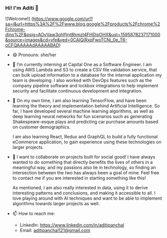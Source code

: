 ### Hi! I'm Aditi 👋

<!--
**aditipanchal121/aditipanchal121** is a ✨ _special_ ✨ repository because its `README.md` (this file) appears on your GitHub profile.
-->

![Welcome!] (https://www.google.com/url?sa=i&url=https%3A%2F%2Fwww.blog.google%2Fproducts%2Fchrome%2Fchrome-dino%2F&psig=AOvVaw3ohIfjnt8hmzt4FHDisOHX&ust=1595878237171000&source=images&cd=vfe&ved=0CAIQjRxqFwoTCNi_0e_T6-oCFQAAAAAdAAAAABAD)

- 😄 Pronouns: she/her

- 🔭 I’m currently interning at Capital One as a Software Engineer. I am using AWS Lambda and S3 to create a CSV file validation service, that can bulk upload information to a 
     database for the internal application my team is developing. I also worked with DevOps features such as the company pipeline software and lockbox integrations to help        implement security and facilitate continuous development and integration. 

- 🌱 On my own time, I am also learning TensorFlow, and have been learning the theory and implementation behind Artificial Intelligence. So far, I have developed several machine 
     learning algorithms, as well as deep learning neural networks for fun scenarios such as generating Shakespeare-esque plays and predicting car purchase amounts based on  customer demographics. 
     
     I am also learning React, Redux and GraphQL to build a fully functional eCommerce application, to gain experience using these technologies on larger projects.
     
- 👯 I want to collaborate on projects built for social good! I have always wanted to do something that directly benefits the lives of others in a meaningful way, and my 
     passions also lie in technology, so finding an intersection between the two has always been a goal of mine. Feel free to contact me if you are interested in starting something like this!

     As mentioned, I am also really interested in data, using it to derive interesting patterns and conclusions, and making it accessible to all. I love playing around with AI techniques and want to be able to implement algorithms towards larger projects as well.

- 📫 How to reach me: 
     - LinkedIn: https://www.linkedin.com/in/aditipanchal
     - Email: aditipanchal121@gmail.com


